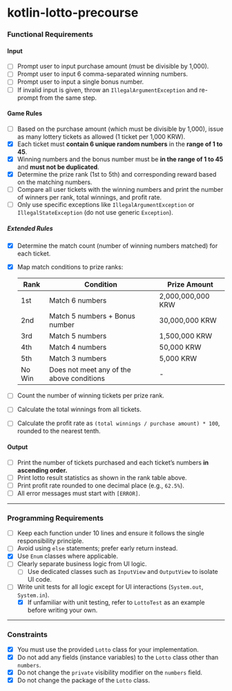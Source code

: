 # kotlin-lotto-precourse

### Functional Requirements

#### Input

- [ ] Prompt user to input purchase amount (must be divisible by 1,000).
- [ ] Prompt user to input 6 comma-separated winning numbers.
- [ ] Prompt user to input a single bonus number.
- [ ] If invalid input is given, throw an `IllegalArgumentException` and re-prompt from the same step.

#### Game Rules

- [ ] Based on the purchase amount (which must be divisible by 1,000), issue as many lottery tickets as allowed (1
  ticket per 1,000 KRW).
- [x] Each ticket must **contain 6 unique random numbers** in the **range of 1 to 45**.
- [x] Winning numbers and the bonus number must be **in the range of 1 to 45** and **must not be duplicated**.
- [x] Determine the prize rank (1st to 5th) and corresponding reward based on the matching numbers.
- [ ] Compare all user tickets with the winning numbers and print the number of winners per rank, total winnings, and
  profit rate.
- [ ] Only use specific exceptions like `IllegalArgumentException` or `IllegalStateException` (do not use generic
  `Exception`).

##### Extended Rules

- [x] Determine the match count (number of winning numbers matched) for each ticket.
- [x] Map match conditions to prize ranks:

  | Rank   | Condition                                 | Prize Amount      |
    |--------|-------------------------------------------|-------------------|
  | 1st    | Match 6 numbers                           | 2,000,000,000 KRW |
  | 2nd    | Match 5 numbers + Bonus number            | 30,000,000 KRW    |
  | 3rd    | Match 5 numbers                           | 1,500,000 KRW     |
  | 4th    | Match 4 numbers                           | 50,000 KRW        |
  | 5th    | Match 3 numbers                           | 5,000 KRW         |
  | No Win | Does not meet any of the above conditions | -                 |

- [ ] Count the number of winning tickets per prize rank.
- [ ] Calculate the total winnings from all tickets.
- [ ] Calculate the profit rate as `(total winnings / purchase amount) * 100`, rounded to the nearest tenth.

#### Output

- [ ] Print the number of tickets purchased and each ticket’s numbers **in ascending order.**
- [ ] Print lotto result statistics as shown in the rank table above.
- [ ] Print profit rate rounded to one decimal place (e.g., `62.5%`).
- [ ] All error messages must start with `[ERROR]`.

---

### Programming Requirements

- [ ] Keep each function under 10 lines and ensure it follows the single responsibility principle.
- [ ] Avoid using `else` statements; prefer early return instead.
- [x] Use `Enum` classes where applicable.
- [ ] Clearly separate business logic from UI logic.
    - [ ] Use dedicated classes such as `InputView` and `OutputView` to isolate UI code.
- [ ] Write unit tests for all logic except for UI interactions (`System.out`, `System.in`).
    - [x] If unfamiliar with unit testing, refer to `LottoTest` as an example before writing your own.

---

### Constraints

- [x] You must use the provided `Lotto` class for your implementation.
- [x] Do not add any fields (instance variables) to the `Lotto` class other than `numbers`.
- [x] Do not change the `private` visibility modifier on the `numbers` field.
- [x] Do not change the package of the `Lotto` class.

